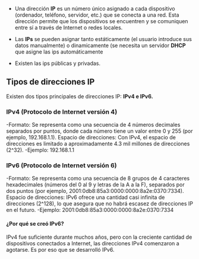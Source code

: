 - Una dirección **IP** es un número único asignado a cada dispositivo (ordenador, teléfono, servidor, etc.) que se conecta a una red. Esta dirección permite que los dispositivos se encuentren y se comuniquen entre sí a través de Internet o redes locales.

- Las **IPs** se pueden asignar tanto estáticamente (el usuario introduce sus datos manualmente) o dinamicamente (se necesita un servidor **DHCP** que asigne las ips automáticamente

- Existen las ips públicas y privadas. 

## Tipos de direcciones IP

Existen dos tipos principales de direcciones IP: **IPv4 e IPv6.**

### IPv4 (Protocolo de Internet versión 4)
-Formato: Se representa como una secuencia de 4 números decimales separados por puntos, donde cada número tiene un valor entre 0 y 255 (por ejemplo, 192.168.1.1).
Espacio de direcciones: Con IPv4, el espacio de direcciones es limitado a aproximadamente 4.3 mil millones de direcciones (2^32).
-Ejemplo: 192.168.1.1

### IPv6 (Protocolo de Internet versión 6)

-Formato: Se representa como una secuencia de 8 grupos de 4 caracteres hexadecimales (números del 0 al 9 y letras de la A a la F), separados por dos puntos (por ejemplo, 2001:0db8:85a3:0000:0000:8a2e:0370:7334).
Espacio de direcciones: IPv6 ofrece una cantidad casi infinita de direcciones (2^128), lo que asegura que no habrá escasez de direcciones IP en el futuro.
-Ejemplo: 2001:0db8:85a3:0000:0000:8a2e:0370:7334

#### ¿Por qué se creó IPv6?

IPv4 fue suficiente durante muchos años, pero con la creciente cantidad de dispositivos conectados a Internet, las direcciones IPv4 comenzaron a agotarse. Es por eso que se desarrolló IPv6.


